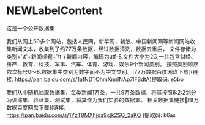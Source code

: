 # NEWLabelContent
这是一个公开数据集

我们从网上50多个网站，包括人民网，新华网，新浪、中国新闻网等新闻网站收集新闻文本，收集到了约77万条数据，经过数据清洗，数据去重后，
文件存储为类别+'\t'+新闻标题+'\t'+新闻内容，编码为utf-8,文件大小为2G,一共包含财经、房产、教育、科技、军事、汽车、体育、游戏、娱乐9个新闻类别。
按照类别顺序依次标号0～8.数据集中类别为数字而不为中文类别。[77万数据百度网盘下载](链接: https://pan.baidu.com/s/1afNDTOhmXnnINAp7lFSdtA)提取码: e5bp

我们从中随机抽取数据集，每类新闻1万条，一共9万条数据，将其按照6:2:2划分为训练集、验证集、测试集，将其作为我们实验的数据集。
相关数据集链接🔗[9万数据百度网盘下载](链接: https://pan.baidu.com/s/1YzT8MXhjda9cjk2SQ_2aKQ )提取码: k6as  
